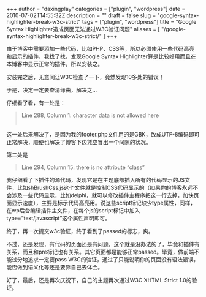 +++
author = "daxingplay"
categories = ["plugin", "wordpress"]
date = 2010-07-02T14:55:32Z
description = ""
draft = false
slug = "google-syntax-highlighter-break-w3c-strict"
tags = ["plugin", "wordpress"]
title = "Google Syntax Highlighter造成页面无法通过W3C验证问题"
aliases = [
    "/google-syntax-highlighter-break-w3c-strict/"
]
+++


由于博客中需要添加一些代码，比如PHP、CSS等，所以必须使用一些代码高亮和显示的插件，我找了找，发现Google Syntax Highlighter算是比较好用而且在本博客中显示正常的插件。所以安装之。

安装完之后，无意间让W3C检查了一下，竟然发现10多处的错误！

于是，决定一定要查清缘由，解决之…

仔细看了看，有一处是：

> Line 288, Column 1: character data is not allowed here  
>  ﻿

这一处后来解决了，是因为我的footer.php文件用的是GBK，改成UTF-8编码即可正常解决，顺便也解决了博客下边凭空冒出一个间隙的状况。

第二处是

> Line 294, Column 15: there is no attribute “class”  
> <script class="javascript" src="https://daxingplay.me/wp-content/plugins/goo… </blockquote">// <![CDATA[
> 这个明显是Google Syntax Highlighter插件的问题了，因为这个显示的是插件插入主题中的一段代码，意思是script标签在XHTML Strict 1.0中是没有class属性的。在wp后台编辑Google Syntax Highlighter插件，改动主文件，将其中的class="javascript"全部删除即可。
> 
> 第三处之后是
> 
> 
> <blockquote>
> Line 294, Column 121: required attribute "type" not specified
> …g.com/wp-content/plugins/google-syntax-highlighter/Scripts/shCore.js">
> // ]]></script>

我仔细看了下插件的源代码，发现它是在主题底部插入所有的代码显示的JS文件，比如shBrushCss.js这个文件就是控制CSS代码显示的（如果你的博客永远不会涉及一些代码显示，比如delphi，就可以修改插件主程序把这一行去掉，加快页面显示速度），主要是标示代码高亮用。说这些script标记缺少type属性，同样，在wp后台编辑插件主文件，在每个js的script标记中加入type=”text/javascript”这个属性声明即可。

终于，再一次提交w3c验证，终于看到了passed的标志，爽。

不过，还是发现，有代码的页面还是有问题，这个就是没办法的了，毕竟和插件有关系，而且和pre标记也有关系。其它页面都是能够正常passed。毕竟，做前端不能过分地追求一定要pass W3C的验证，通过了只能说明你的页面没有语法错误，能否做到语义化等还是要靠自己去体会。

好了，最后，还是再次庆祝下，自己的主题再次通过W3C XHTML Strict 1.0的验证。



